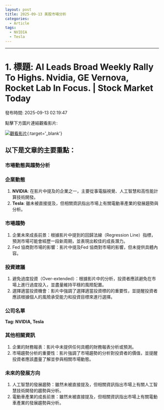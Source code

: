 ```yaml
---
layout: post
title: 2025-09-13 美股市場分析
categories:
  - Article
tags:
  - NVIDIA
  - Tesla
---
```


---
# 1. 標題: AI Leads Broad Weekly Rally To Highs. Nvidia, GE Vernova, Rocket Lab In Focus. | Stock Market Today
發布時間: 2025-09-13 02:19:47

點擊下方圖片連結觀看影片:

 [![觀看影片](https://i.ytimg.com/vi/PNIcAOl5sCM/sddefault.jpg)](https://www.youtube.com/watch?v=PNIcAOl5sCM){:target='_blank'}

## 以下是文章的主要重點：

### 市場動態與趨勢分析
### 企業動態
1. **NVIDIA**: 在影片中提及的企業之一，主要從事電腦視覺、人工智慧和高性能計算技術開發。
2. **Tesla**: 雖未被直接提及，但相關資訊指出市場上有關電動車產業的發展趨勢與分析。

### 市場趨勢
1. 企業未來成長前景：根據影片中提到的回歸法線（Regression Line）指標，預測市場可能會經歷一段新周期，並表現出較佳的成長潛力。
2. Fed 協商對市場的影響：影片中提及Fed 協商對市場的影響，但未提供具體內容。

### 投資建議
1. 避免過度投資（Over-extended）：根據影片中的分析，投資者應該避免在市場上進行過度投入，並盡量維持平穩的風險配置。
2. 選擇適當投資機會：影片中強調了選擇適當投資標的的重要性，並提醒投資者應該根據個人的風險承受能力和投資目標來進行選擇。

### 公司名單
**Tag: NVIDIA, Tesla**

### 其他相關資訊
1. 企業的財務報表：影片中未提供任何具體的財務報表分析或預測。
2. 市場趨勢分析的重要性：影片強調了市場趨勢的分析對投資者的價值，並提醒投資者應該盡量了解並參與相關市場動態。

### 未來的發展方向
1. 人工智慧的發展趨勢：雖然未被直接提及，但相關資訊指出市場上有關人工智慧技術開發的趨勢與分析。
2. 電動車產業的成長前景：雖然未被直接提及，但相關資訊指出市場上有關電動車產業的發展趨勢與分析。


